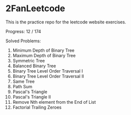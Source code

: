 2FanLeetcode
============

This is the practice repo for the leetcode website exercises.

Progress:
 12 / 174

 Solved Problems:
1. Minimum Depth of Binary Tree
2. Maximum Depth of Binary Tree
3. Symmetric Tree
4. Balanced Binary Tree
5. Binary Tree Level Order Traversal I
6. Binary Tree Level Order Traversal II
7. Same Tree
8. Path Sum
9. Pascal's Triangle
10. Pascal's Triangle II
11. Remove Nth element from the End of List
12. Factorial Trailing Zeroes
